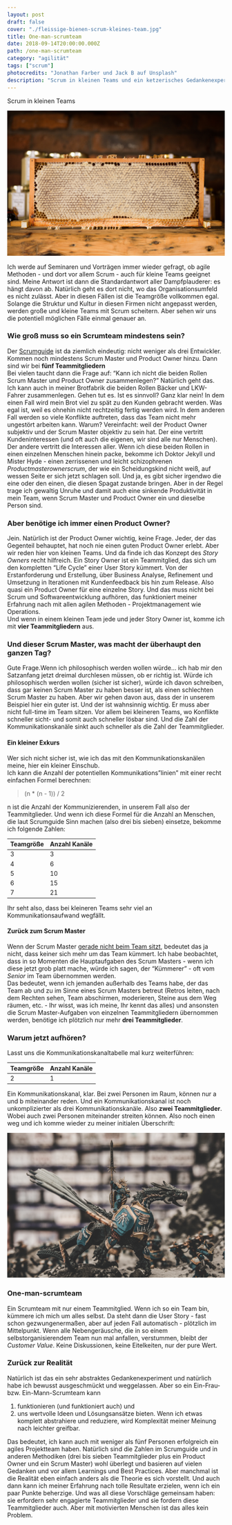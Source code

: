 ```yaml
---
layout: post
draft: false
cover: "./fleissige-bienen-scrum-kleines-team.jpg"
title: One-man-scrumteam
date: 2018-09-14T20:00:00.000Z
path: /one-man-scrumteam
category: "agilität"
tags: ["scrum"]
photocredits: "Jonathan Farber und Jack B auf Unsplash"
description: "Scrum in kleinen Teams und ein ketzerisches Gedankenexperiment"
---
```


Scrum in kleinen Teams

![Scrum und ein kleines Team sind dennoch produktiv](./fleissige-bienen-scrum-kleines-team.jpg)

Ich werde auf Seminaren und Vorträgen immer wieder gefragt, ob agile Methoden - und dort vor allem Scrum - auch für kleine Teams geeignet sind. Meine Antwort ist dann die Standardantwort aller Dampfplauderer: es hängt davon ab. Natürlich geht es dort nicht, wo das Organisationsumfeld es nicht zulässt. Aber in diesen Fällen ist die Teamgröße vollkommen egal. Solange die Struktur und Kultur in diesen Firmen nicht angepasst werden, werden große und kleine Teams mit Scrum scheitern. Aber sehen wir uns die potentiell möglichen Fälle einmal genauer an.

### Wie groß muss so ein Scrumteam mindestens sein?

Der [Scrumguide](https://www.scrumguides.org) ist da ziemlich eindeutig: nicht weniger als drei Entwickler. Kommen noch mindestens Scrum Master und Product Owner hinzu. Dann sind wir bei **fünf Teammitgliedern**  
Bei vielen taucht dann die Frage auf: “Kann ich nicht die beiden Rollen Scrum Master und Product Owner zusammenlegen?” Natürlich geht das. Ich kann auch in meiner Brotfabrik die beiden Rollen Bäcker und LKW-Fahrer zusammenlegen. Gehen tut es. Ist es sinnvoll? Ganz klar nein! In dem einen Fall wird mein Brot viel zu spät zu den Kunden gebracht werden. Was egal ist, weil es ohnehin nicht rechtzeitig fertig werden wird. In dem anderen Fall werden so viele Konflikte auftreten, dass das Team nicht mehr ungestört arbeiten kann. Warum? Vereinfacht: weil der Product Owner subjektiv und der Scrum Master objektiv zu sein hat. Der eine vertritt Kundeninteressen (und oft auch die eigenen, wir sind alle nur Menschen). Der andere vertritt die Interessen aller. Wenn ich diese beiden Rollen in einen einzelnen Menschen hinein packe, bekomme ich Doktor Jekyll und Mister Hyde - einen zerrissenen und leicht schizophrenen _Productmasterownerscrum_, der wie ein Scheidungskind nicht weiß, auf wessen Seite er sich jetzt schlagen soll. Und ja, es gibt sicher irgendwo die eine oder den einen, die diesen Spagat zustande bringen. Aber in der Regel trage ich gewaltig Unruhe und damit auch eine sinkende Produktivität in mein Team, wenn Scrum Master und Product Owner ein und dieselbe Person sind.

### Aber benötige ich immer einen Product Owner?

Jein. Natürlich ist der Product Owner wichtig, keine Frage. Jeder, der das Gegenteil behauptet, hat noch nie einen guten Product Owner erlebt. Aber wir reden hier von kleinen Teams. Und da finde ich das Konzept des _Story Owners_ recht hilfreich. Ein Story Owner ist ein Teammitglied, das sich um den kompletten “Life Cycle” einer User Story kümmert. Von der Erstanforderung und Erstellung, über Business Analyse, Refinement und Umsetzung in Iterationen mit Kundenfeedback bis hin zum Release. Also quasi ein Product Owner für eine einzelne Story. Und das muss nicht bei Scrum und Softwareentwicklung aufhören, das funktioniert meiner Erfahrung nach mit allen agilen Methoden - Projektmanagement wie Operations.  
Und wenn in einem kleinen Team jede und jeder Story Owner ist, komme ich mit **vier Teammitgliedern** aus.

### Und dieser Scrum Master, was macht der überhaupt den ganzen Tag?

Gute Frage.Wenn ich philosophisch werden wollen würde… ich hab mir den Satzanfang jetzt dreimal durchlesen müssen, ob er richtig ist. Würde ich philosophisch werden wollen (sicher ist sicher), würde ich davon schreiben, dass gar keinen Scrum Master zu haben besser ist, als einen schlechten Scrum Master zu haben. Aber wir gehen davon aus, dass der in unserem Beispiel hier ein guter ist. Und der ist wahnsinnig wichtig. Er muss aber nicht full-time im Team sitzen. Vor allem bei kleineren Teams, wo Konflikte schneller sicht- und somit auch schneller lösbar sind. Und die Zahl der Kommunikationskanäle sinkt auch schneller als die Zahl der Teammitglieder.

#### Ein kleiner Exkurs

Wer sich nicht sicher ist, wie ich das mit den Kommunikationskanälen meine, hier ein kleiner Einschub.  
Ich kann die Anzahl der potentiellen Kommunikations”linien” mit einer recht einfachen Formel berechnen:

> (n * (n - 1)) / 2

n ist die Anzahl der Kommunizierenden, in unserem Fall also der Teammitglieder. Und wenn ich diese Formel für die Anzahl an Menschen, die laut Scrumguide Sinn machen (also drei bis sieben) einsetze, bekomme ich folgende Zahlen:

| Teamgröße | Anzahl Kanäle |
| --- | --- |
| 3 | 3 |
| 4 | 6 |
| 5 | 10 |
| 6 | 15 |
| 7 | 21 |

Ihr seht also, dass bei kleineren Teams sehr viel an Kommunikationsaufwand wegfällt. 

#### Zurück zum Scrum Master

Wenn der Scrum Master [gerade nicht beim Team sitzt](/in-wie-vielen-teams-kann-ein-scrum-master-sitzen), bedeutet das ja nicht, dass keiner sich mehr um das Team kümmert. Ich habe beobachtet, dass in so Momenten die Hauptaufgaben des Scrum Masters - wenn ich diese jetzt grob platt mache, würde ich sagen, der “Kümmerer” - oft vom _Senior_ im Team übernommen werden.  
Das bedeutet, wenn ich jemanden außerhalb des Teams habe, der das Team ab und zu im Sinne eines Scrum Masters betreut (Retros leiten, nach dem Rechten sehen, Team abschirmen, moderieren, Steine aus dem Weg räumen, etc. - Ihr wisst, was ich meine, Ihr kennt das alles) und ansonsten die Scrum Master-Aufgaben von einzelnen Teammitgliedern übernommen werden, benötige ich plötzlich nur mehr **drei Teammitglieder**.

### Warum jetzt aufhören?

Lasst uns die Kommunikationskanaltabelle mal kurz weiterführen:

| Teamgröße | Anzahl Kanäle |
| --- | --- |
| 2 | 1 |

Ein Kommunikationskanal, klar. Bei zwei Personen im Raum, können nur a und b miteinander reden. Und ein Kommunikationskanal ist noch unkomplizierter als drei Kommunikationskanäle. Also **zwei Teammitglieder**. Wobei auch zwei Personen miteinander streiten können. Also noch einen weg und ich komme wieder zu meiner initialen Überschrift:

![One-man-scrumteam](./one-man-scrumteam.jpg)

### One-man-scrumteam

Ein Scrumteam mit nur einem Teammitglied. Wenn ich so ein Team bin, kümmere ich mich um alles selbst. Da steht dann die User Story - fast schon gezwungenermaßen, aber auf jeden Fall automatisch - plötzlich im Mittelpunkt. Wenn alle Nebengeräusche, die in so einem selbstorganisierendem Team nun mal anfallen, verstummen, bleibt der _Customer Value_. Keine Diskussionen, keine Eitelkeiten, nur der pure Wert.

### Zurück zur Realität

Natürlich ist das ein sehr abstraktes Gedankenexperiment und natürlich habe ich bewusst ausgeschmückt und weggelassen. Aber so ein Ein-Frau- bzw. Ein-Mann-Scrumteam kann

1. funktionieren (und funktioniert auch) und 
2. uns wertvolle Ideen und Lösungsansätze bieten. Wenn ich etwas komplett abstrahiere und reduziere, wird Komplexität meiner Meinung nach leichter greifbar.

Das bedeutet, ich kann auch mit weniger als fünf Personen erfolgreich ein agiles Projektteam haben. Natürlich sind die Zahlen im Scrumguide und in anderen Methodiken (drei bis sieben Teammitglieder plus ein Product Owner und ein Scrum Master) wohl überlegt und basieren auf vielen Gedanken und vor allem Learnings und Best Practices. Aber manchmal ist die Realität eben einfach anders als die Theorie es sich vorstellt. Und auch dann kann ich meiner Erfahrung nach tolle Resultate erzielen, wenn ich ein paar Punkte beherzige. Und was all diese Vorschläge gemeinsam haben: sie erfordern sehr engagierte Teammitglieder und sie fordern diese Teammitglieder auch. Aber mit motivierten Menschen ist das alles kein Problem.
